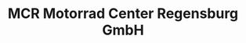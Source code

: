 ---
title: "MCR Motorrad Center Regensburg GmbH"
url: /neutraubling/mcr-motorrad-center-regensburg-gmbh/
shop: Motorrad
---